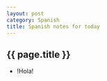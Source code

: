 ```yaml
---
layout: post
category: Spanish
title: Spanish notes for today
---
```


## {{ page.title }}

- !Hola!
